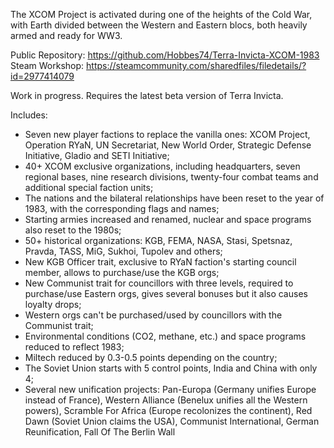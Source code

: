 The XCOM Project is activated during one of the heights of the Cold War, with Earth divided between the Western and Eastern blocs, both heavily armed and ready for WW3.

Public Repository: https://github.com/Hobbes74/Terra-Invicta-XCOM-1983
Steam Workshop: https://steamcommunity.com/sharedfiles/filedetails/?id=2977414079

Work in progress. Requires the latest beta version of Terra Invicta.

Includes:
* Seven new player factions to replace the vanilla ones: XCOM Project, Operation RYaN, UN Secretariat, New World Order, Strategic Defense Initiative, Gladio and SETI Initiative;
* 40+ XCOM exclusive organizations, including headquarters, seven regional bases, nine research divisions, twenty-four combat teams and additional special faction units;
* The nations and the bilateral relationships have been reset to the year of 1983, with the corresponding flags and names;
* Starting armies increased and renamed, nuclear and space programs also reset to the 1980s;
* 50+ historical organizations: KGB, FEMA, NASA, Stasi, Spetsnaz, Pravda, TASS, MiG, Sukhoi, Tupolev and others;
* New KGB Officer trait, exclusive to RYaN faction's starting council member, allows to purchase/use the KGB orgs;
* New Communist trait for councillors with three levels, required to purchase/use Eastern orgs, gives several bonuses but it also causes loyalty drops;
* Western orgs can't be purchased/used by councillors with the Communist trait;
* Environmental conditions (CO2, methane, etc.) and space programs reduced to reflect 1983;
* Miltech reduced by 0.3-0.5 points depending on the country;
* The Soviet Union starts with 5 control points, India and China with only 4;
* Several new unification projects: Pan-Europa (Germany unifies Europe instead of France), Western Alliance (Benelux unifies all the Western powers), Scramble For Africa (Europe recolonizes the continent), Red Dawn (Soviet Union claims the USA), Communist International, German Reunification, Fall Of The Berlin Wall
